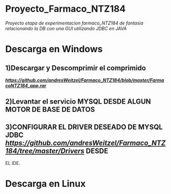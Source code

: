 # Proyecto_Farmaco_NTZ184
*Proyecto  etapa de experimentacion farmaco_NTZ184 de fantasia relacionando la DB con una GUI utilizando JDBC en JAVA*

# Descarga en Windows

## 1)Descargar y Descomprimir el comprimido
***https://github.com/andresWeitzel/Farmaco_NTZ184/blob/master/FarmacoNTZ184_app.rar***

## 2)Levantar el servicio MYSQL DESDE ALGUN MOTOR DE BASE DE DATOS

## 3)CONFIGURAR EL DRIVER DESEADO DE MYSQL JDBC ***https://github.com/andresWeitzel/Farmaco_NTZ184/tree/master/Drivers*** DESDE
EL IDE.


# Descarga en Linux
